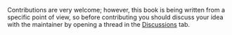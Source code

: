 Contributions are very welcome; however, this book is being written from a specific point of view, so before contributing you should discuss your idea with the maintainer by opening a thread in the [Discussions](https://github.com/jonsterling/math/discussions) tab.
